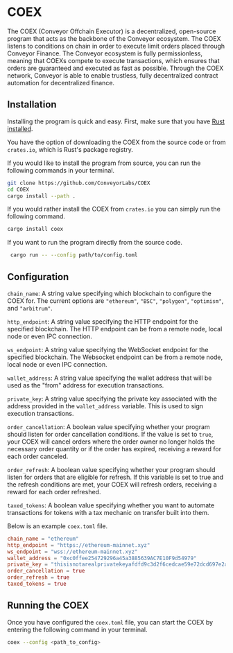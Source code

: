 # COEX

The COEX (Conveyor Offchain Executor) is a decentralized, open-source program that acts as the backbone of the Conveyor ecosystem. The COEX listens to conditions on chain in order to execute limit orders placed through Conveyor Finance. The Conveyor ecosystem is fully permissionless, meaning that COEXs compete to execute transactions, which ensures that orders are guaranteed and executed as fast as possible. Through the COEX network, Conveyor is able to enable trustless, fully decentralized contract automation for decentralized finance.

## Installation
Installing the program is quick and easy. First, make sure that you have [Rust installed](https://www.rust-lang.org/tools/install).

You have the option of downloading the COEX from the source code or from `crates.io`, which is Rust's package registry. 

If you would like to install the program from source, you can run the following commands in your terminal.

```bash
git clone https://github.com/ConveyorLabs/COEX
cd COEX
cargo install --path .
```

If you would rather install the COEX from `crates.io` you can simply run the following command.

```bash
cargo install coex
```

If you want to run the program directly from the source code.

```bash
 cargo run -- --config path/to/config.toml
```


## Configuration


`chain_name`: A string value specifying which blockchain to configure the COEX for. The current options are `"ethereum"`, `"BSC"`,  `"polygon"`, `"optimism"`, and `"arbitrum"`.

`http_endpoint`: A string value specifying the HTTP endpoint for the specified blockchain. The HTTP endpoint can be from a remote node, local node or even IPC connection.

`ws_endpoint`: A string value specifying the WebSocket endpoint for the specified blockchain. The Websocket endpoint can be from a remote node, local node or even IPC connection.

`wallet_address`: A string value specifying the wallet address that will be used as the "from" address for execution transactions.

`private_key`: A string value specifying the private key associated with the address provided in the `wallet_address` variable. This is used to sign execution transactions.

`order_cancellation`: A boolean value specifying whether your program should listen for order cancellation conditions. If the value is set to `true`, your COEX will cancel orders where the order owner no longer holds the necessary order quantity or if the order has expired, receiving a reward for each order canceled.

`order_refresh`: A boolean value specifying whether your program should listen for orders that are eligible for refresh. If this variable is set to true and the refresh conditions are met, your COEX will refresh orders, receiving a reward for each order refreshed.

`taxed_tokens`: A boolean value specifying whether you want to automate transactions for tokens with a tax mechanic on transfer built into them.


Below is an example `coex.toml` file.

```toml
chain_name = "ethereum"
http_endpoint = "https://ethereum-mainnet.xyz"
ws_endpoint = "wss://ethereum-mainnet.xyz"
wallet_address = "0xc0ffee254729296a45a3885639AC7E10F9d54979"
private_key = "thisisnotarealprivatekeyafdfd9c3d2f6cedcae59e72dcd697e2a7521b1578140422a4f890"
order_cancellation = true
order_refresh = true
taxed_tokens = true
```

## Running the COEX

Once you have configured the `coex.toml` file, you can start the COEX by entering the following command in your terminal.

```bash
coex --config <path_to_config>
```

